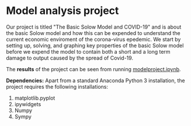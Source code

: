 # Model analysis project

Our project is titled "The Basic Solow Model and COVID-19" and is about the basic Solow model and how this can be expended to understand the current economic enviroment of the corona-virus epedemic. We start by setting up, solving, and graphing key properties of the basic Solow model before we expend the model to contain both a short and a long term damage to output caused by the spread of Covid-19.

The **results** of the project can be seen from running [modelproject.ipynb](modelprojectJBrettelser.ipynb).

**Dependencies:** Apart from a standard Anaconda Python 3 installation, the project requires the following installations:


1. matplotlib.pyplot
2. ipywidgets
3. Numpy 
4. Sympy

